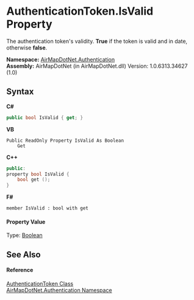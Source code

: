 # AuthenticationToken.IsValid Property 
 

The authentication token's validity. <b>True</b> if the token is valid and in date, otherwise <b>false</b>.

**Namespace:**&nbsp;<a href="acef933e-de19-163e-6ced-ad25d7d780e7">AirMapDotNet.Authentication</a><br />**Assembly:**&nbsp;AirMapDotNet (in AirMapDotNet.dll) Version: 1.0.6313.34627 (1.0)

## Syntax

**C#**<br />
``` C#
public bool IsValid { get; }
```

**VB**<br />
``` VB
Public ReadOnly Property IsValid As Boolean
	Get
```

**C++**<br />
``` C++
public:
property bool IsValid {
	bool get ();
}
```

**F#**<br />
``` F#
member IsValid : bool with get

```


#### Property Value
Type: <a href="http://msdn2.microsoft.com/en-us/library/a28wyd50" target="_blank">Boolean</a>

## See Also


#### Reference
<a href="15258315-443b-55bc-8fbf-3bec8544fd11">AuthenticationToken Class</a><br /><a href="acef933e-de19-163e-6ced-ad25d7d780e7">AirMapDotNet.Authentication Namespace</a><br />
